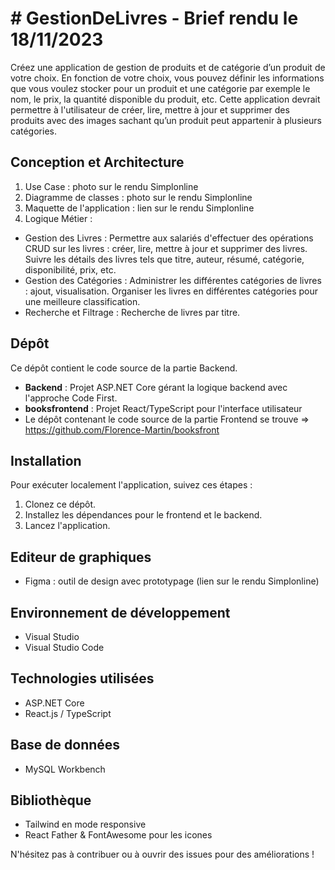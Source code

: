 # # GestionDeLivres  -  Brief rendu le 18/11/2023

Créez une application de gestion de produits et de catégorie d’un produit de votre choix.
En fonction de votre choix, vous pouvez définir les informations que vous voulez stocker pour un produit et une catégorie par exemple le nom, le prix, la quantité disponible du produit, etc.
Cette application devrait permettre à l'utilisateur de créer, lire, mettre à jour et supprimer des produits avec des images sachant qu’un produit peut appartenir à plusieurs catégories.

## Conception et Architecture

1. Use Case : photo sur le rendu Simplonline
2. Diagramme de classes : photo sur le rendu Simplonline
3. Maquette de l'application : lien sur le rendu Simplonline
4. Logique Métier : 
- Gestion des Livres : Permettre aux salariés d'effectuer des opérations CRUD sur les livres : créer, lire, mettre à jour et supprimer des livres. Suivre les détails des livres tels que titre, auteur, résumé, catégorie, disponibilité, prix, etc.
- Gestion des Catégories : Administrer les différentes catégories de livres : ajout, visualisation. Organiser les livres en différentes catégories pour une meilleure classification.
- Recherche et Filtrage : Recherche de livres par titre.

## Dépôt

Ce dépôt contient le code source de la partie Backend.
- **Backend** : Projet ASP.NET Core gérant la logique backend avec l'approche Code First.
- **booksfrontend** : Projet React/TypeScript pour l'interface utilisateur
- Le dépôt contenant le code source de la partie Frontend se trouve => https://github.com/Florence-Martin/booksfront

## Installation

Pour exécuter localement l'application, suivez ces étapes :
1. Clonez ce dépôt.
2. Installez les dépendances pour le frontend et le backend.
3. Lancez l'application.

## Editeur de graphiques
- Figma : outil de design avec prototypage (lien sur le rendu Simplonline)

## Environnement de développement
- Visual Studio
- Visual Studio Code
  
## Technologies utilisées

- ASP.NET Core
- React.js / TypeScript
 
## Base de données
-  MySQL Workbench

## Bibliothèque
- Tailwind en mode responsive
- React Father & FontAwesome pour les icones


N'hésitez pas à contribuer ou à ouvrir des issues pour des améliorations !

